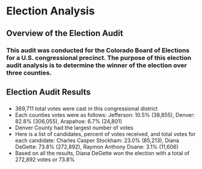 # Election Analysis
## Overview of the Election Audit
### This audit was conducted for the Colorado Board of Elections for a U.S. congressional precinct. The purpose of this election audit analysis is to determine the winner of the election over three counties. 
## Election Audit Results
### 
- 369,711 total votes were cast in this congressional district
- Each counties votes were as follows: Jefferson: 10.5% (38,855), Denver: 82.8% (306,055), Arapahoe: 6.7% (24,801)
- Denver County had the largest number of votes
- Here is a list of candidates, percent of votes received, and total votes for each candidate: Charles Casper Stockham: 23.0% (85,213), Diana DeGette: 73.8% (272,892), Raymon Anthony Doane: 3.1% (11,606)
- Based on all the results, Diana DeGette won the election with a total of 272,892 votes or 73.8%
